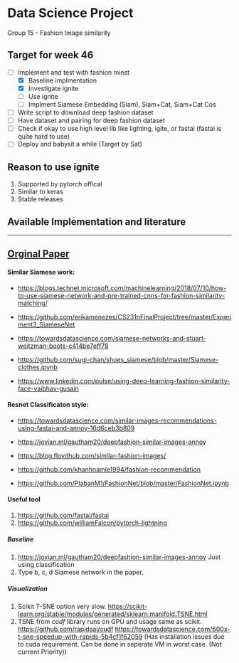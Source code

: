 # Data Science Project
Group 15 - Fashion Image similarity

## Target for week 46
- [ ] Implement and test with fashion minst
  - [x] Baseline implmentation
  - [x] Investigate ignite
  - [ ] Use ignite
  - [ ] Implment Siamese Embedding (Siam),  Siam+Cat, Siam+Cat Cos
- [ ] Write script to download deep fashion dataset
- [ ] Have dataset and pairing for deep fashion dataset
- [ ] Check if okay to use high level lib like lighting, igite, or fastai (fastai is quite hard to use)
- [ ] Deploy and babysit a while (Target by Sat)

## Reason to use ignite
1. Supported by pytorch offical
2. Similar to keras
3. Stable releases

## Available Implementation and literature
--------------------------------------------
## [Orginal Paper](https://www.cs.cornell.edu/~kb/publications/SIG15ProductNet.pdf)

#### Similar Siamese work:

+ https://blogs.technet.microsoft.com/machinelearning/2018/07/10/how-to-use-siamese-network-and-pre-trained-cnns-for-fashion-similarity-matching/
- https://github.com/erikamenezes/CS231nFinalProject/tree/master/Experiment3_SiameseNet

+ https://towardsdatascience.com/siamese-networks-and-stuart-weitzman-boots-c414be7eff78
- https://github.com/sugi-chan/shoes_siamese/blob/master/Siamese-clothes.ipynb

+ https://www.linkedin.com/pulse/using-deep-learning-fashion-similarity-face-vaibhav-gusain


#### Resnet Classificaton style:

+ https://towardsdatascience.com/similar-images-recommendations-using-fastai-and-annoy-16d6ceb3b809
- https://jovian.ml/gautham20/deepfashion-similar-images-annoy
+ https://blog.floydhub.com/similar-fashion-images/
- https://github.com/khanhnamle1994/fashion-recommendation
+ https://github.com/PlabanM1/FashionNet/blob/master/FashionNet.ipynb

#### Useful tool
1. https://github.com/fastai/fastai
2. https://github.com/williamFalcon/pytorch-lightning


##### Baseline
1. https://jovian.ml/gautham20/deepfashion-similar-images-annoy
    Just using classification
2. Type b, c, d Siamese network in the paper. 

##### Visualization
1. Scikit T-SNE option very slow. 
   https://scikit-learn.org/stable/modules/generated/sklearn.manifold.TSNE.html
2. TSNE from *cudf* library runs on GPU and usage same as scikit. 
   https://github.com/rapidsai/cudf
   https://towardsdatascience.com/600x-t-sne-speedup-with-rapids-5b4cf1f62059
   (Has installation issues due to cuda requirement. Can be done in seperate VM in worst case. (Not current Priority))
